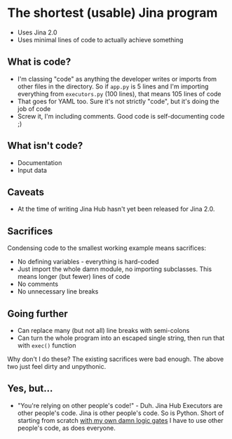 # The shortest (usable) Jina program

- Uses Jina 2.0
- Uses minimal lines of code to actually achieve something

## What is code?

- I'm classing "code" as anything the developer writes or imports from other files in the directory. So if `app.py` is 5 lines and I'm importing everything from `executors.py` (100 lines), that means 105 lines of code
- That goes for YAML too. Sure it's not strictly "code", but it's doing the job of code
- Screw it, I'm including comments. Good code is self-documenting code ;)

## What isn't code?

- Documentation
- Input data

## Caveats

- At the time of writing Jina Hub hasn't yet been released for Jina 2.0. 

## Sacrifices

Condensing code to the smallest working example means sacrifices:

- No defining variables - everything is hard-coded
- Just import the whole damn module, no importing subclasses. This means longer (but fewer) lines of code
- No comments
- No unnecessary line breaks

## Going further

- Can replace many (but not all) line breaks with semi-colons
- Can turn the whole program into an escaped single string, then run that with `exec()` function

Why don't I do these? The existing sacrifices were bad enough. The above two just feel dirty and unpythonic.

## Yes, but...

- "You're relying on other people's code!" - Duh. Jina Hub Executors are other people's code. Jina is other people's code. So is Python. Short of starting from scratch [with my own damn logic gates](https://www.nand2tetris.org/) I have to use other people's code, as does everyone.
